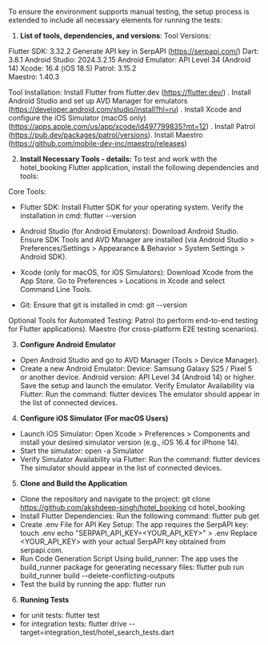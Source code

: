 To ensure the environment supports manual testing, the setup process is extended to include all necessary elements for running the tests:
1. **List of tools, dependencies, and versions**:
Tool Versions:

Flutter SDK: 3.32.2
Generate API key in SerpAPI (https://serpapi.com/) 
Dart: 3.8.1
Android Studio: 2024.3.2.15
Android Emulator: API Level 34 (Android 14)
Xcode: 16.4  (iOS 18.5)
Patrol: 3.15.2  
Maestro: 1.40.3

Tool Installation:
Install Flutter from flutter.dev (https://flutter.dev/) .
Install Android Studio and set up AVD Manager for emulators (https://developer.android.com/studio/install?hl=ru) .
Install Xcode and configure the iOS Simulator (macOS only) (https://apps.apple.com/us/app/xcode/id497799835?mt=12) .
Install Patrol (https://pub.dev/packages/patrol/versions).
Install Maestro (https://github.com/mobile-dev-inc/maestro/releases)

2. **Install Necessary Tools - details:**
To test and work with the hotel_booking Flutter application, install the following dependencies and tools:

Core Tools:
 - Flutter SDK:
Install Flutter SDK for your operating system.
Verify the installation in cmd:
flutter --version

 - Android Studio (for Android Emulators):
Download Android Studio.
Ensure SDK Tools and AVD Manager are installed (via Android Studio > Preferences/Settings > Appearance & Behavior > System Settings > Android SDK).

- Xcode (only for macOS, for iOS Simulators):
Download Xcode from the App Store.
Go to Preferences > Locations in Xcode and select Command Line Tools.

- Git:
Ensure that git is installed in cmd:
git --version

Optional Tools for Automated Testing:
Patrol (to perform end-to-end testing for Flutter applications).
Maestro (for cross-platform E2E testing scenarios).

3. **Configure Android Emulator**
 - Open Android Studio and go to AVD Manager (Tools > Device Manager).
 - Create a new Android Emulator:
Device: Samsung Galaxy S25 / Pixel 5 or another device.
Android version:  API Level 34 (Android 14) or higher.
Save the setup and launch the emulator.
Verify Emulator Availability via Flutter: Run the command:
     flutter devices
The emulator should appear in the list of connected devices.

4. **Configure iOS Simulator (For macOS Users)**
 - Launch iOS Simulator:
Open Xcode > Preferences > Components and install your desired simulator version (e.g., iOS 16.4 for iPhone 14).
- Start the simulator:
      open -a Simulator
 - Verify Simulator Availability via Flutter: Run the command:
      flutter devices
The simulator should appear in the list of connected devices.

5. **Clone and Build the Application**
 - Clone the repository and navigate to the project:
      git clone https://github.com/akshdeep-singh/hotel_booking
      cd hotel_booking
 - Install Flutter Dependencies: Run the following command: 
      flutter pub get
 - Create .env File for API Key Setup: The app requires the SerpAPI key:
      touch .env
      echo "SERPAPI_API_KEY=<YOUR_API_KEY>" > .env
  Replace <YOUR_API_KEY> with your actual SerpAPI key obtained from serpapi.com.
 - Run Code Generation Script Using build_runner: The app uses the build_runner package for generating necessary files:
      flutter pub run build_runner build --delete-conflicting-outputs
 - Test the build by running the app:
      flutter run

6. **Running Tests**
 - for unit tests: 
       flutter test
 - for integration tests:
       flutter drive --target=integration_test/hotel_search_tests.dart

